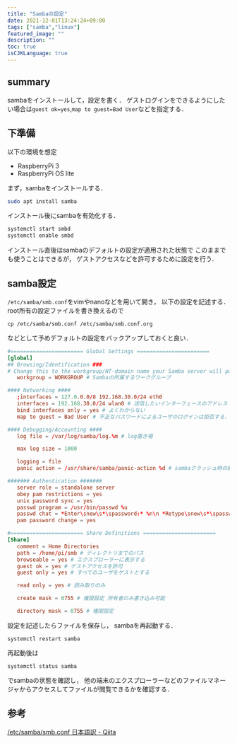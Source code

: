 ```yaml
---
title: "Sambaの設定"
date: 2021-12-01T13:24:24+09:00
tags: ["samba","linux"]
featured_image: ""
description: ""
toc: true
isCJKLanguage: true
---
```


## summary
sambaをインストールして，設定を書く．
ゲストログインをできるようにしたい場合は`guest ok=yes`,`map to guest=Bad User`などを指定する．

## 下準備
以下の環境を想定
- RaspberryPi 3
- RaspberryPi OS lite

まず，sambaをインストールする．
```sh
sudo apt install samba
```

インストール後にsambaを有効化する．
```sh
systemctl start smbd
systemctl enable smbd
```
インストール直後はsambaのデフォルトの設定が適用された状態で
このままでも使うことはできるが，
ゲストアクセスなどを許可するために設定を行う．

## samba設定
`/etc/samba/smb.conf`をvimやnanoなどを用いて開き，
以下の設定を記述する．
root所有の設定ファイルを書き換えるので
```
cp /etc/samba/smb.conf /etc/samba/smb.conf.org
```
などとして予めデフォルトの設定をバックアップしておくと良い．

```conf
#======================= Global Settings =======================
[global]
## Browsing/Identification ###
# Change this to the workgroup/NT-domain name your Samba server will part of
   workgroup = WORKGROUP # Sambaの所属するワークグループ

#### Networking ####
   ;interfaces = 127.0.0.0/8 192.168.30.0/24 eth0
   interfaces = 192.168.30.0/24 wlan0 # 送信したいインターフェースのアドレス
   bind interfaces only = yes # よくわからない
   map to guest = Bad User # 不正なパスワードによるユーザのログインは拒否する，ユーザがない場合はゲスト扱い

#### Debugging/Accounting ####
   log file = /var/log/samba/log.%m # log置き場

   max log size = 1000

   logging = file
   panic action = /usr/share/samba/panic-action %d # sambaクラッシュ時の動作

####### Authentication #######
   server role = standalone server 
   obey pam restrictions = yes
   unix password sync = yes
   passwd program = /usr/bin/passwd %u
   passwd chat = *Enter\snew\s*\spassword:* %n\n *Retype\snew\s*\spassword:* %n\n *password\supdated\ssuccessfully* .
   pam password change = yes

#======================= Share Definitions =======================
[Share]
   comment = Home Directories
   path = /home/pi/smb # ディレクトリまでのパス
   browseable = yes # エクスプローラーに表示する
   guest ok = yes # ゲストアクセスを許可
   guest only = yes # すべてのユーザをゲストとする

   read only = yes # 読み取りのみ

   create mask = 0755 # 権限設定 所有者のみ書き込み可能

   directory mask = 0755 # 権限設定 
```
設定を記述したらファイルを保存し，
sambaを再起動する．
```
systemctl restart samba
```
再起動後は
```
systemctl status samba
```
でsambaの状態を確認し，
他の端末のエクスプローラーなどのファイルマネージャからアクセスしてファイルが閲覧できるかを確認する．

## 参考
[/etc/samba/smb.conf 日本語訳 - Qiita](https://qiita.com/JhonnyBravo/items/6a68972cf5962a3c5afd)
